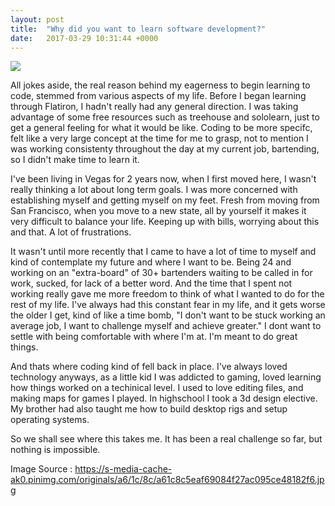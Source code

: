 ```yaml
---
layout: post
title:  "Why did you want to learn software development?"
date:   2017-03-29 10:31:44 +0000
---
```


![](https://s-media-cache-ak0.pinimg.com/originals/a6/1c/8c/a61c8c5eaf69084f27ac095ce48182f6.jpg)

All jokes aside, the real reason behind my eagerness to begin learning to code, stemmed from various aspects of my life. Before I began learning through Flatiron, I hadn't really had any general direction. I was taking advantage of some free resources such as treehouse and sololearn, just to get a general feeling for what it would be like. Coding to be more specifc, felt like a very large concept at the time for me to grasp, not to mention I was working consistenty throughout the day at my current job, bartending, so I didn't make time to learn it. 

I've been living in Vegas for 2 years now, when I first moved here, I wasn't really thinking a lot about long term goals. I was more concerned with establishing myself and getting myself on my feet. Fresh from moving from San Francisco, when you move to a new state, all by yourself it makes it very difficult to balance your life. Keeping up with bills, worrying about this and that. A lot of frustrations.

It wasn't until more recently that I came to have a lot of time to myself and kind of contemplate my future and where I want to be. Being 24 and working on an "extra-board" of 30+ bartenders waiting to be called in for work, sucked, for lack of a better word. And the time that I spent not working really gave me more freedom to think of what I wanted to do for the rest of my life. I've always had this constant fear in my life, and it gets worse the older I get, kind of like a time bomb, "I don't want to be stuck working an average job, I want to challenge myself and achieve greater." I dont want to settle with being comfortable with where I'm at. I'm meant to do great things.

And thats where coding kind of fell back in place. I've always loved technology anyways, as a little kid I was addicted to gaming, loved learning how things worked on a techinical level. I used to love editing files, and making maps for games I played. In highschool I took a 3d design elective. My brother had also taught me how to build desktop rigs and setup operating systems. 

So we shall see where this takes me. It has been a real challenge so far, but nothing is impossible.

Image Source : https://s-media-cache-ak0.pinimg.com/originals/a6/1c/8c/a61c8c5eaf69084f27ac095ce48182f6.jpg
